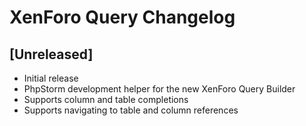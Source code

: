 <!-- Keep a Changelog guide -> https://keepachangelog.com -->

# XenForo Query Changelog

## [Unreleased]

- Initial release
- PhpStorm development helper for the new XenForo Query Builder
- Supports column and table completions
- Supports navigating to table and column references
